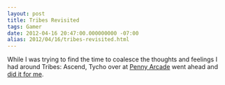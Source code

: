 ```yaml
---
layout: post
title: Tribes Revisited
tags: Gamer
date: 2012-04-16 20:47:00.000000000 -07:00
alias: 2012/04/16/tribes-revisited.html
---
```


While I was trying to find the time to coalesce the thoughts and feelings I had around Tribes: Ascend, Tycho over at [Penny Arcade](http://www.penny-arcade.com) went ahead and [did it for me](http://penny-arcade.com/2012/04/16).
